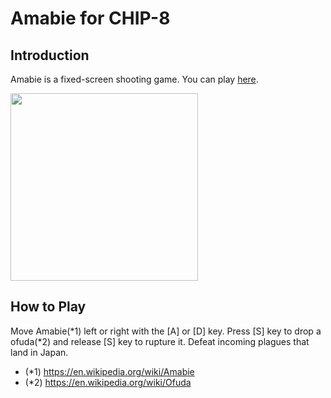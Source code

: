 # Amabie for CHIP-8

## Introduction

Amabie is a fixed-screen shooting game.
You can play [here](https://johnearnest.github.io/Octo/index.html?key=cXOhX6AA).

<img src="https://github.com/jay-kumogata/RetroGames/blob/main/octo/screenshots/amabie03.png" width="300">

## How to Play

Move Amabie(*1) left or right with the [A] or [D] key.
Press [S] key to drop a ofuda(*2) and  release [S] key to rupture it. 
Defeat incoming plagues that land in Japan.

- (*1) https://en.wikipedia.org/wiki/Amabie
- (*2) https://en.wikipedia.org/wiki/Ofuda
